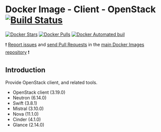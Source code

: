 # Docker Image - Client - OpenStack [![Build Status](https://travis-ci.org/manala/docker-image-client-openstack.svg?branch=master)](https://travis-ci.org/manala/docker-image-client-openstack)

[![Docker Stars](https://img.shields.io/docker/stars/manala/client-openstack.svg)]()
[![Docker Pulls](https://img.shields.io/docker/pulls/manala/client-openstack.svg)]()
[![Docker Automated buil](https://img.shields.io/docker/automated/manala/client-openstack.svg)]()

:exclamation: [Report issues](https://github.com/manala/docker-images/issues) and [send Pull Requests](https://github.com/manala/docker-images/pulls) in the [main Docker Images repository](https://github.com/manala/docker-images) :exclamation:

## Introduction

Provide OpenStack client, and related tools.

- OpenStack client (3.19.0)
- Neutron (6.14.0)
- Swift (3.8.1)
- Mistral (3.10.0)
- Nova (11.1.0)
- Cinder (4.1.0)
- Glance (2.14.0)
